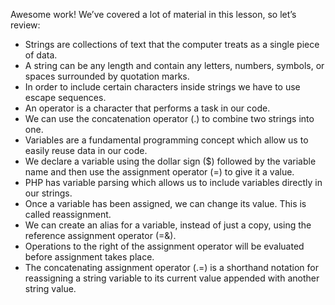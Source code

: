 Awesome work! We’ve covered a lot of material in this lesson, so let’s review:

- Strings are collections of text that the computer treats as a single piece of data.
- A string can be any length and contain any letters, numbers, symbols, or spaces surrounded by quotation marks.
- In order to include certain characters inside strings we have to use escape sequences.
- An operator is a character that performs a task in our code.
- We can use the concatenation operator (.) to combine two strings into one.
- Variables are a fundamental programming concept which allow us to easily reuse data in our code.
- We declare a variable using the dollar sign ($) followed by the variable name and then use the assignment operator (=) to give it a value.
- PHP has variable parsing which allows us to include variables directly in our strings.
- Once a variable has been assigned, we can change its value. This is called reassignment.
- We can create an alias for a variable, instead of just a copy, using the reference assignment operator (=&).
- Operations to the right of the assignment operator will be evaluated before assignment takes place.
- The concatenating assignment operator (.=) is a shorthand notation for reassigning a string variable to its current value appended with another string value.
